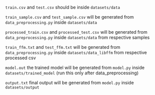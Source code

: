 `train.csv` and `test.csv` should be inside `datasets/data`

`train_sample.csv` and `test_sample.csv` will be generated 
from `data_preprocessing.py` inside `datasets/data`

`processed_train.csv` and `processed_test.csv` will be generated
from `data_preprocessing.py` inside `datasets/data` from respective samples

`train_ffm.txt` and `test_ffm.txt` will be generated from
`data_preprocessing.py` inside `datasets/data_libffm` from respective processed csv

`model.out` the trained model will be generated from `model.py` 
inside `datasets/trained_model` (run this only after data_preprocessing)

`output.txt` final output will be generated from `model.py` inside 
`datasets/output` 